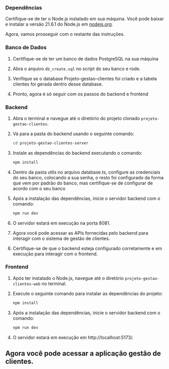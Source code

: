 ### Dependências

Certifique-se de ter o Node.js instalado em sua máquina. Você pode baixar e instalar a versão 21.6.1 do Node.js em [nodejs.org](https://nodejs.org/).

Agora, vamos prosseguir com o restante das instruções.

### Banco de Dados

1. Certifique-se de ter um banco de dados PostgreSQL na sua máquina

2. Abra o arquivo `db_create.sql` no script do seu banco e rode.

2. Verifique se o database Projeto-gestao-clientes foi criado e a tabela clientes foi gerada dentro desse database.

3. Pronto, agora é só seguir com os passos do backend e frontend

### Backend

1. Abra o terminal e navegue até o diretório do projeto clonado `projeto-gestao-clientes`.

2. Vá para a pasta do backend usando o seguinte comando:

   ```bash
   cd projeto-gestao-clientes-server

3. Instale as dependências do backend executando o comando:

   ```bash
   npm install

4. Dentro da pasta utils no arquivo database.ts, configure as credenciais do seu banco, colocando a sua senha, o resto foi configurado da forma que vem por padrão do banco, mas certifique-se de configurar de acordo com o seu banco
   
5. Após a instalação das dependências, inicie o servidor backend com o comando:

   ```bash
   npm run dev

6. O servidor estará em execução na porta 8081.

7. Agora você pode acessar as APIs fornecidas pelo backend para interagir com o sistema de gestão de clientes.

8. Certifique-se de que o backend esteja configurado corretamente e em execução para interagir com o frontend.


### Frontend

1. Após ter instalado o Node.js, navegue até o diretório `projeto-gestao-clientes-web` no terminal.

2. Execute o seguinte comando para instalar as dependências do projeto:

   ```bash
   npm install

5. Após a instalação das dependências, inicie o servidor backend com o comando:

   ```bash
   npm run dev

6. O servidor estará em execução em http://localhost:5173/.

## Agora você pode acessar a aplicação gestão de clientes.

